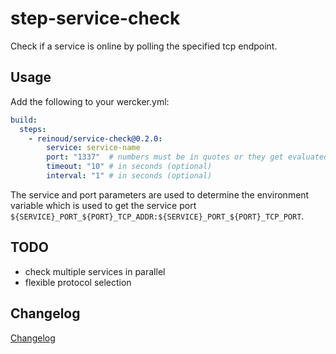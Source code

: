 # step-service-check

Check if a service is online by polling the specified tcp endpoint.

## Usage
Add the following to your wercker.yml:

```yaml
build:
  steps:
    - reinoud/service-check@0.2.0:
        service: service-name
        port: "1337"  # numbers must be in quotes or they get evaluated to 'false'
        timeout: "10" # in seconds (optional)
        interval: "1" # in seconds (optional)
```

The service and port parameters are used to determine the environment variable which is used to get the service port
 `${SERVICE}_PORT_${PORT}_TCP_ADDR:${SERVICE}_PORT_${PORT}_TCP_PORT`. 


## TODO

- check multiple services in parallel
- flexible protocol selection

## Changelog
[Changelog](CHANGELOG.md)